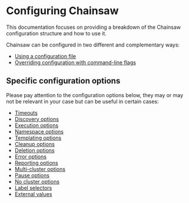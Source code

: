 # Configuring Chainsaw

This documentation focuses on providing a breakdown of the Chainsaw configuration structure and how to use it.

Chainsaw can be configured in two different and complementary ways:

- [Using a configuration file](./file.md)
- [Overriding configuration with command-line flags](./flags.md)

## Specific configuration options

Please pay attention to the configuration options below, they may or may not be relevant in your case but can be useful in certain cases:

- [Timeouts](./options/timeouts.md)
- [Discovery options](./options/discovery.md)
- [Execution options](./options/execution.md)
- [Namespace options](./options/namespace.md)
- [Templating options](./options/templating.md)
- [Cleanup options](./options/cleanup.md)
- [Deletion options](./options/deletion.md)
- [Error options](./options/error.md)
- [Reporting options](./options/report.md)
- [Multi-cluster options](./options/clusters.md)
- [Pause options](./options/no-cluster.md)
- [No cluster options](./options/no-cluster.md)
- [Label selectors](./options/label-selectors.md)
- [External values](./options/values.md)
